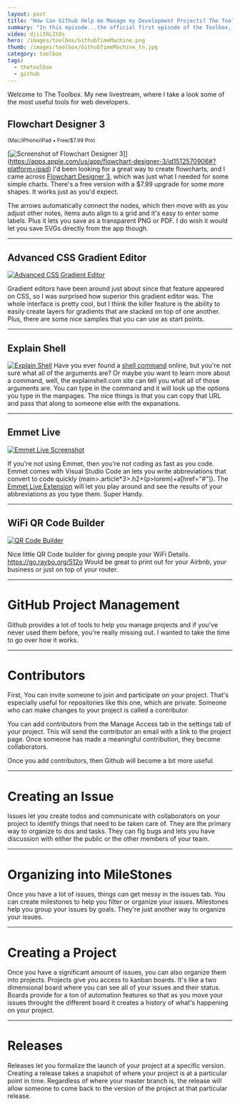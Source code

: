 ```yaml
---
layout: post
title: "How Can Github Help me Manage my Development Projects? The Toolbox - Episode 01"
summary: "In this episode...the official first episode of the Toolbox, we'll take a look at some great new tools, including my new favorite flowchart designer, a site that explains the shell and I'll introduce you to the tools inside Github that help with Project Management."
video: djiiIhLZtOs
hero: /images/toolbox/GithubTimeMachine.png
thumb: /images/toolbox/GithubTimeMachine_tn.jpg
category: toolbox
tags:
  - thetoolbox
  - github
---
```


Welcome to The Toolbox. My new livestream, where I take a look some of the most useful tools for web developers.

## Flowchart Designer 3

<small>(Mac/iPhone/iPad • Free/$7.99 Pro)</small>

[![Screenshot of Flowchart Designer 3](http://pixelprowess.com/i/2021-07-14_09-36-45.png)]](https://apps.apple.com/us/app/flowchart-designer-3/id1512570906#?platform=ipad)
I'd been looking for a great way to create flowcharts, and I came across [Flowchart Designer 3](https://apps.apple.com/us/app/flowchart-designer-3/id1512570906#?platform=ipad), which was just what I needed for some simple charts. There's a free version with a $7.99 upgrade for some more shapes. It works just as you'd expect.

The arrows automatically connect the nodes, which then move with as you adjust other notes, items auto align to a grid and it's easy to enter some labels. Plus it lets you save as a transparent PNG or PDF. I do wish it would let you save SVGs directly from the app though.

---

## Advanced CSS Gradient Editor

[![Advanced CSS Gradient Editor](http://pixelprowess.com/i/2021-07-18_20-46-13.png)](https://gra.dient.art/)

Gradient editors have been around just about since that feature appeared on CSS, so I was surprised how superior this gradient editor was. The whole interface is pretty cool, but I think the killer feature is the ability to easily create layers for gradients that are stacked on top of one another. Plus, there are some nice samples that you can use as start points.

---

## Explain Shell

[![Explain Shell](http://pixelprowess.com/i/2021-07-18_21-02-32.png)](https://explainshell.com/explain?cmd=git%20log%20--oneline%20--graph%20--decorate%20--all#)
Have you ever found a [shell command](https://explainshell.com/explain?cmd=git%20log%20--oneline%20--graph%20--decorate%20--all) online, but you're not sure what all of the arguments are? Or maybe you want to learn more about a command, well, the explainshell.com site can tell you what all of those arguments are. You can type in the command and it will look up the options you type in the manpages. The nice things is that you can copy that URL and pass that along to someone else with the expanations.

---

## Emmet Live

[![Emmet Live Screenshot](https://raw.githubusercontent.com/semeniuk/vscode-emmet-live/master/img/screenshot.png)](https://marketplace.visualstudio.com/items?itemName=ysemeniuk.emmet-live)

If you're not using Emmet, then you're not coding as fast as you code. Emmet comes with Visual Studio Code an lets you write abbreviations that convert to code quickly (main>.article\*3>.h2+(p>lorem)+a[href="#"]). The [Emmet Live Extension](https://marketplace.visualstudio.com/items?itemName=ysemeniuk.emmet-live) will let you play around and see the results of your abbreviations as you type them. Super Handy.

---

## WiFi QR Code Builder

[![QR Code Builder](http://pixelprowess.com/i/2021-07-18_21-35-01.png)](https://go.raybo.org/512o)

Nice little QR Code builder for giving people your WiFi Details. https://go.raybo.org/512o Would be great to print out for your Airbnb, your business or just on top of your router.

---

# GitHub Project Management

> >

Github provides a lot of tools to help you manage projects and if you've never used them before, you're really missing out. I wanted to take the time to go over how it works.

---

# Contributors

> >

First, You can invite someone to join and participate on your project. That's especially useful for repositories like this one, which are private. Someone who can make changes to your project is called a contributor.

You can add contributors from the Manage Access tab in the settings tab of your project. This will send the contributor an email with a link to the project page. Once someone has made a meaningful contribution, they become collaborators.

Once you add contributors, then Github will become a bit more useful.

---

# Creating an Issue

Issues let you create todos and communicate with collaborators on your project to identify things that need to be taken care of. They are the primary way to organize to dos and tasks. They can flg bugs and lets you have discussion with either the public or the other members of your team.

---

# Organizing into MileStones

Once you have a lot of issues, things can get messy in the issues tab. You can create milestones to help you filter or organize your issues. Milestones help you group your issues by goals. They're just another way to organize your issues.

---

# Creating a Project

Once you have a significant amount of issues, you can also organize them into projects. Projects give you access to kanban boards. It's like a two dimensional board where you can see all of your issues and their status. Boards provide for a ton of automation features so that as you move your issues throught the different board it creates a history of what's happening on your project.

---

# Releases

Releases let you formalize the launch of your project at a specific version. Creating a release takes a snapshot of where your project is at a particular point in time. Regardless of where your master branch is, the release will allow someone to come back to the version of the project at that particular release.
